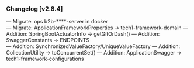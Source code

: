 ### Changelog [v2.8.4]
— Migrate: ops b2b-****-server in docker  
— Migrate: ApplicationFrameworkProperties → tech1-framework-domain
— Addition: SpringBootActuatorInfo → getGitOrDash()
— Addition: SwaggerConstants → ENDPOINTS  
— Addition: SynchronizedValueFactory/UniqueValueFactory
— Addition: CollectionUtility → toConcurrentSet()
— Addition: ApplicationSwagger → tech1-framework-configurations
